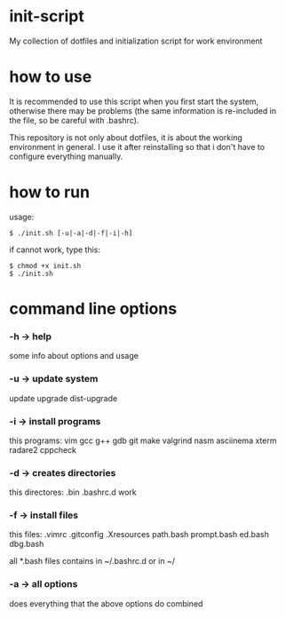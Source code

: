 # init-script
My collection of dotfiles and initialization script for work environment

# how to use
It is recommended to use this script when you first start the
system, otherwise there may be problems (the same information
is re-included in the file, so be careful with .bashrc).

This repository is not only about dotfiles, it is about the 
working environment in general. I use it after reinstalling
so that i don't have to configure everything manually.

# how to run
usage:
```shell
$ ./init.sh [-u|-a|-d|-f|-i|-h]
```

if cannot work, type this:
```shell
$ chmod +x init.sh
$ ./init.sh
```

# command line options

### -h -> help
some info about options and usage

### -u -> update system
update upgrade dist-upgrade

### -i -> install programs
this programs: vim gcc g++ gdb git make valgrind nasm asciinema xterm radare2 cppcheck

### -d -> creates directories
this directores: .bin .bashrc.d work

### -f -> install files
this files: .vimrc .gitconfig .Xresources path.bash prompt.bash ed.bash dbg.bash

all *.bash files contains in ~/.bashrc.d or in ~/

### -a -> all options 
does everything that the above options do combined
